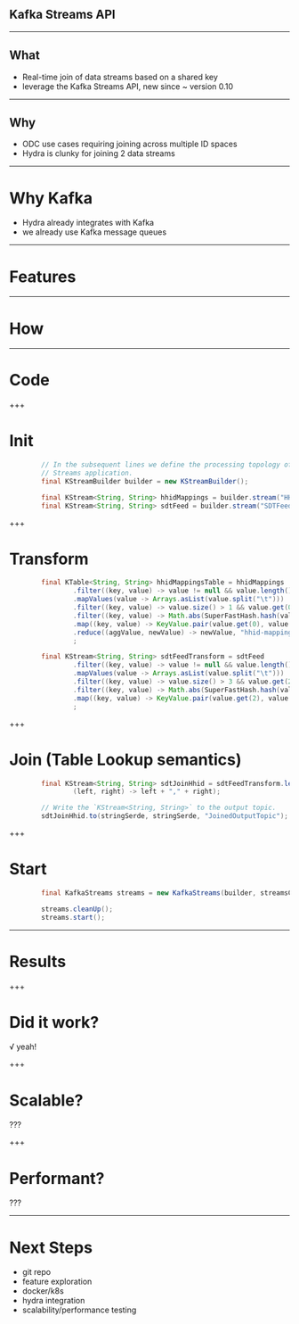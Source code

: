 
Kafka Streams API
-----------------

---

What
-------

+ Real-time join of data streams based on a shared key
+ leverage the Kafka Streams API, new since ~ version 0.10

---

Why
--------

+ ODC use cases requiring joining across multiple ID spaces
+ Hydra is clunky for joining 2 data streams

---

Why Kafka
=========

+ Hydra already integrates with Kafka
+ we already use Kafka message queues

---

Features
========

---

How
===

---

Code
====

+++

Init
====

```java
        // In the subsequent lines we define the processing topology of the
        // Streams application.
        final KStreamBuilder builder = new KStreamBuilder();

        final KStream<String, String> hhidMappings = builder.stream("HHIDMappingTopic");
        final KStream<String, String> sdtFeed = builder.stream("SDTFeedTopic");
```

+++

Transform
=========

```java
        final KTable<String, String> hhidMappingsTable = hhidMappings
                .filter((key, value) -> value != null && value.length() > 0)
                .mapValues(value -> Arrays.asList(value.split("\t")))
                .filter((key, value) -> value.size() > 1 && value.get(0) != null && !value.get(0).isEmpty())
                .filter((key, value) -> Math.abs(SuperFastHash.hash(value.get(0))) % 1000 < 10)
                .map((key, value) -> KeyValue.pair(value.get(0), value.get(1))).groupByKey()
                .reduce((aggValue, newValue) -> newValue, "hhid-mapping-store2")
                ;

        final KStream<String, String> sdtFeedTransform = sdtFeed
                .filter((key, value) -> value != null && value.length() > 0)
                .mapValues(value -> Arrays.asList(value.split("\t")))
                .filter((key, value) -> value.size() > 3 && value.get(2) != null && !value.get(2).isEmpty())
                .filter((key, value) -> Math.abs(SuperFastHash.hash(value.get(2))) % 1000 < 10)
                .map((key, value) -> KeyValue.pair(value.get(2), value.get(3)))
                ;
```

+++

Join (Table Lookup semantics)
=============================

```java
        final KStream<String, String> sdtJoinHhid = sdtFeedTransform.leftJoin(hhidMappingsTable,
                (left, right) -> left + "," + right);

        // Write the `KStream<String, String>` to the output topic.
        sdtJoinHhid.to(stringSerde, stringSerde, "JoinedOutputTopic");

```

+++

Start
=====

```java
        final KafkaStreams streams = new KafkaStreams(builder, streamsConfiguration);

        streams.cleanUp();
        streams.start();

```

---

Results
=======

+++

Did it work?
============

√ yeah!

+++

Scalable?
=========

???

+++

Performant?
===========

???

---

Next Steps
==========

+ git repo
+ feature exploration
+ docker/k8s
+ hydra integration
+ scalability/performance testing
